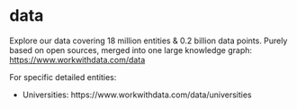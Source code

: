# data

Explore our data covering 18 million entities & 0.2 billion data points.
Purely based on open sources, merged into one large knowledge graph: https://www.workwithdata.com/data

For specific detailed entities:
<ul>
  <li>Universities: https://www.workwithdata.com/data/universities</li>
</ul>
